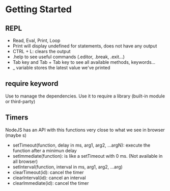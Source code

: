 # Getting Started

## REPL

- Read, Eval, Print, Loop
- Print will display undefined for statements, does not have any output
- CTRL + L: clears the output
- .help to see useful commands (.editor, .break, .exit...)
- Tab key and Tab + Tab key to see all available methods, keywords...
- _ variable stores the latest value we've printed

## require keyword

Use to manage the dependencies. Use it to require a library (built-in module or third-party)

## Timers

NodeJS has an API with this functions very close to what we see in browser (maybe s)

- setTimeout(function, delay in ms, arg1, arg2, ...argN): execute the function after a minimun delay
- setImmediate(function): is like a setTimeout with 0 ms. (Not available in all browser)
- setInterval(function, interval in ms, arg1, arg2, ...arg)
- clearTimeout(id): cancel the timer
- clearInterval(id): cancel an interval
- clearImmediate(id): cancel the timer
